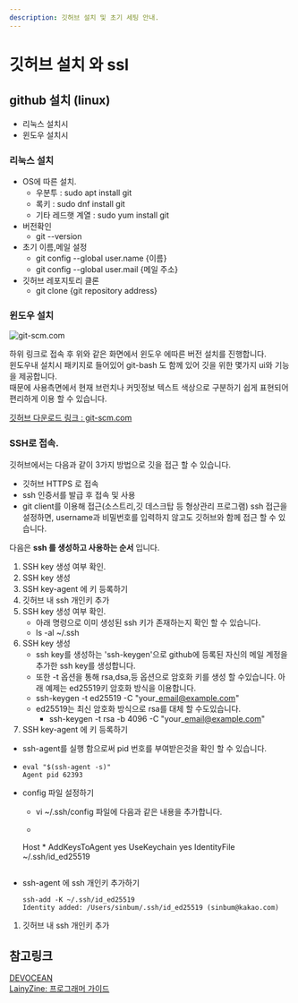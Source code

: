 ```yaml
---
description: 깃허브 설치 및 초기 세팅 안내.
---
```


# 깃허브 설치 와 ssl

## github 설치 (linux)

* 리눅스 설치시
* 윈도우 설치시

### 리눅스 설치

* OS에 따른 설치.
  * 우분투 : sudo apt install git
  * 록키 : sudo dnf install git
  * 기타 레드햇 계열 : sudo yum install git
* 버전확인
  * git --version
* 초기 이름,메일 설정
  * git config --global user.name {이름}
  * git config --global user.mail {메일 주소}
* 깃허브 레포지토리 클론
  * git clone {git repository address}

### 윈도우 설치

![git-scm.com](images/git\_scm\_web.png)

하위 링크로 접속 후 위와 같은 화면에서 윈도우 에따른 버전 설치를 진행합니다.\
윈도우내 설치시 패키지로 들어있어 git-bash 도 함께 있어 깃을 위한 몇가지 ui와 기능을 제공합니다.\
때문에 사용측면에서 현재 브런치나 커밋정보 텍스트 색상으로 구분하기 쉽게 표현되어 편리하게 이용 할 수 있습니다.

[깃허브 다운로드 링크 : git-scm.com](https://git-scm.com/downloads)

### SSH로 접속.

깃허브에서는 다음과 같이 3가지 방법으로 깃을 접근 할 수 있습니다.

* 깃허브 HTTPS 로 접속
* ssh 인증서를 발급 후 접속 및 사용
* git client를 이용해 접근(소스트리,깃 데스크탑 등 형상관리 프로그램) ssh 접근을 설정하면, username과 비밀번호를 입력하지 않고도 깃허브와 함께 접근 할 수 있습니다.

다음은 **ssh 를 생성하고 사용하는 순서** 입니다.

1. SSH key 생성 여부 확인.
2. SSH key 생성
3. SSH key-agent 에 키 등록하기
4. 깃허브 내 ssh 개인키 추가
5. SSH key 생성 여부 확인.
   * 아래 명령으로 이미 생성된 ssh 키가 존재하는지 확인 할 수 있습니다.
   * ls -al \~/.ssh
6. SSH key 생성
   * ssh key를 생성하는 'ssh-keygen'으로 github에 등록된 자신의 메일 계정을 추가한 ssh key를 생성합니다.
   * 또한 -t 옵션을 통해 rsa,dsa,등 옵션으로 암호화 키를 생성 할 수있습니다. 아래 예제는 ed25519키 암호화 방식을 이용합니다.
   * ssh-keygen -t ed25519 -C "your\_email@example.com"
   * ed25519는 최신 암호화 방식으로 rsa를 대체 할 수도있습니다.
     * ssh-keygen -t rsa -b 4096 -C "your\_email@example.com"
7. SSH key-agent 에 키 등록하기

* ssh-agent를 실행 함으로써 pid 번호를 부여받은것을 확인 할 수 있습니다.
* ```shell
  eval "$(ssh-agent -s)"
  Agent pid 62393
  ```
*   config 파일 설정하기

    * vi \~/.ssh/config 파일에 다음과 같은 내용을 추가합니다.
    * ```
      ```

    Host \* AddKeysToAgent yes UseKeychain yes IdentityFile \~/.ssh/id\_ed25519

    ```
    ```
*   ssh-agent 에 ssh 개인키 추가하기

    ```shell
    ssh-add -K ~/.ssh/id_ed25519
    Identity added: /Users/sinbum/.ssh/id_ed25519 (sinbum@kakao.com)
    ```

1. 깃허브 내 ssh 개인키 추가

## 참고링크

[DEVOCEAN](https://devocean.sk.com/blog/techBoardDetail.do?ID=163311)\
[LainyZine: 프로그래머 가이드](https://www.lainyzine.com/ko/article/creating-ssh-key-for-github/)
